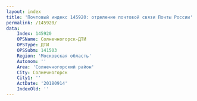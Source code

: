 ```yaml
---
layout: index
title: 'Почтовый индекс 145920: отделение почтовой связи Почты России'
permalink: /145920/
data:
    Index: 145920
    OPSName: Солнечногорск-ДТИ
    OPSType: ДТИ
    OPSSubm: 141503
    Region: 'Московская область'
    Autonom: ''
    Area: 'Солнечногорский район'
    City: Солнечногорск
    City1: ''
    ActDate: '20180914'
    IndexOld: ''
---
```

